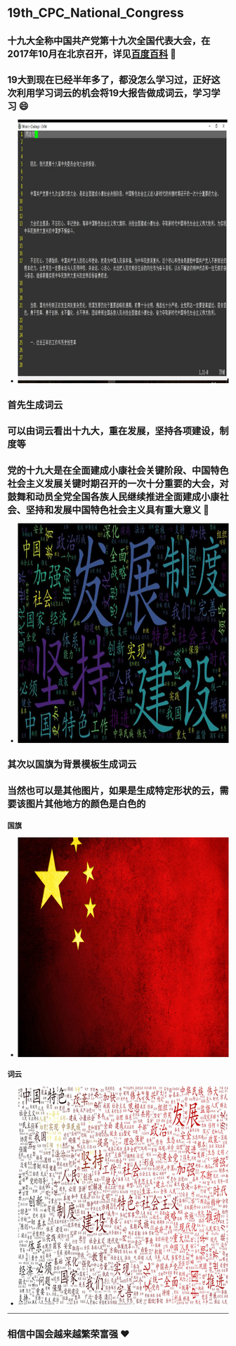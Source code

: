 # 19th_CPC_National_Congress
## 十九大全称中国共产党第十九次全国代表大会，在2017年10月在北京召开，详见[百度百科](https://baike.baidu.com/item/%E4%B8%AD%E5%9B%BD%E5%85%B1%E4%BA%A7%E5%85%9A%E7%AC%AC%E5%8D%81%E4%B9%9D%E6%AC%A1%E5%85%A8%E5%9B%BD%E4%BB%A3%E8%A1%A8%E5%A4%A7%E4%BC%9A/1629417) :eyes:
## 19大到现在已经半年多了，都没怎么学习过，正好这次利用学习词云的机会将19大报告做成词云，学习学习 :smile:
- <div align=center><img width="900" height="600" src="./picture/19th.jpg"/></div>
## 首先生成词云
## 可以由词云看出十九大，重在发展，坚持各项建设，制度等
## 党的十九大是在全面建成小康社会关键阶段、中国特色社会主义发展关键时期召开的一次十分重要的大会，对鼓舞和动员全党全国各族人民继续推进全面建成小康社会、坚持和发展中国特色社会主义具有重大意义 :raising_hand:
- <div align=center><img width="900" height="500" src="./picture/test2.jpg"/></div>
## 其次以国旗为背景模板生成词云
## 当然也可以是其他图片，如果是生成特定形状的云，需要该图片其他地方的颜色是白色的
### 国旗
- <div align=center><img width="900" height="500" src="./picture/flag.jpg"/></div>
### 词云
- <div align=center><img width="900" height="500" src="./picture/test1.jpg"/></div>
---

## 相信中国会越来越繁荣富强 :heart:
